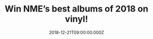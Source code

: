 ---
campaign-uuid: "c-eb6089bf-5746-4102-8f51-6956e910bcc7"
type: "Competition"
category: "Music"
date: "2018-12-21T09:00:00.000Z"
end-date: "2018-12-31T23:59:00.000Z"
disable-form: false
is_promoted: false
has_entry_page: true
title: "Win NME’s best albums of 2018 on vinyl!"
competition-description: "<p>Calling all the NME fans, we have great news for you:\
  \ we are giving away two amazing prizes for two lucky NME AAA members to win: a\
  \ collection of NME’s best albums of the year, including records by The 1975, Arctic\
  \ Monkeys, Idles, Shame, Parquet Courts, Brockhampton and Sunflower Bean AND our\
  \ second prize, five of NME’s best albums of 2018, including our winning album by\
  \ The 1975.</p>\n<p>Does it sound like the best present of your 2018? Enter the\
  \ form below for a chance to win!</p>\n"
hero-header: "Win NME’s best albums of 2018 on vinyl!"
terms-confirmation: "N/A"
banner-img: "https://assets.expresslyapp.com/asset-62ea053d-ddcd-4d72-bf42-658dccbd666f.jpg"
logo-left-href: "aaa.nme.com"
logo-left-image: "https://assets.expresslyapp.com/asset-d1de912e-7ff6-4dcd-bbab-c3d57a40f5ef.jpg"
logo-left-title: "Sony Pictures"
bg-image-hero: "https://assets.expresslyapp.com/asset-4a4d5dfe-8d6b-4006-98dd-6d476ad0646d.jpg"
bg-image-first: "https://assets.expresslyapp.com/asset-1290055f-7457-4355-8e8c-fd65759fdb11.jpg"
bg-image-second: "https://assets.expresslyapp.com/asset-58528961-ba33-4286-8e6b-65e16488dd97.jpg"
bg-image-third: "https://assets.expresslyapp.com/asset-ca120cb7-e467-4440-a3d9-afe50c85a26c.png"
section1-content: "<p>Hasn't it been a huge year for music. From brilliant debuts\
  \ by the likes of Shame and Kali Uchis, to huge returns from Arctic Monkeys and\
  \ The 1975, we've been truly spoilt. And after intense discussion and a few temper\
  \ tantrums NME have managed to whittle down our favourite records to our top 100\
  \ albums of the year!\n"
section2-content: "<p>And to celebrate, now you can win a collection of NME's top\
  \ albums on vinyl.</p>\n<p>Our first prizewinner will get a collection of NME’s\
  \ best albums of the year, including records by The 1975, Arctic Monkeys, Idles,\
  \ Shame, Parquet Courts, Brockhampton and Sunflower Bean.</p>\n<p>Our second prizewinner\
  \ will get five of NME’s best albums of 2018, including our winning album by The\
  \ 1975.</p>\n"
section3-content: "<p>Sound good? Well to win all you have to do is enter the form\
  \ below for a chance to win.</p>\n<p>Good luck!</p>\n"
entry-title: "Win NME’s best albums of 2018 on vinyl!"
entry-content: "<p>Enter the draw to win NME’s best albums of 2018 on vinyl\nby completing\
  \ the form below before 23:59 on 31st of December 2018.</p>\n"
has-winner: false
prize-description: "NME’s best albums of 2018 on vinyl.\r\nEach winner will be randomly\
  \ assigned 1 of the two prizes: \r\n- A collection of NME’s best albums of the year,\
  \ including records by The 1975, Arctic Monkeys, Idles, Shame, Parquet Courts, Brockhampton\
  \ and Sunflower Bean.\r\n- Five of NME’s best albums of 2018, including our winning\
  \ album by The 1975"
special-conditions: "Multiple entries are allowed up to one every day."
country-restrictions:
- "GB"
---